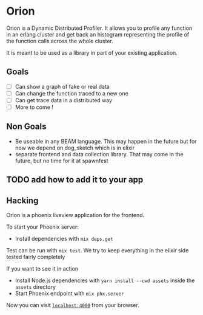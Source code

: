 # Orion

Orion is a Dynamic Distributed Profiler. It allows you to profile any function
in an erlang cluster and get back an histogram representing the profile of the
function calls across the whole cluster.

It is meant to be used as a library in part of your existing application.

## Goals

- [ ] Can show a graph of fake or real data
- [ ] Can change the function traced to a new one
- [ ] Can get trace data in a distributed way
- [ ] More to come !

## Non Goals

- Be useable in any BEAM language. This may happen in the future but for now we
  depend on dog_sketch which is in elixir
- separate frontend and data collection library. That may come in the future,
  but no time for it at spawnfest

## TODO add how to add it to your app

## Hacking

Orion is a phoenix liveview application for the frontend.

To start your Phoenix server:

- Install dependencies with `mix deps.get`

Test can be run with `mix test`. We try to keep everything in the elixir side tested fairly completely

If you want to see it in action

- Install Node.js dependencies with `yarn install --cwd assets` inside the `assets` directory
- Start Phoenix endpoint with `mix phx.server`

Now you can visit [`localhost:4000`](http://localhost:4000) from your browser.
